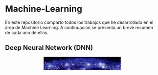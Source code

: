 # Machine-Learning

En este repositorio comparto todos los trabajos que he desarrollado en el área de Machine Learning. A continuación se presenta un breve resumen de cada uno de ellos.

## Deep Neural Network (DNN)

<img src="Media/dnn.jpg" width="50%" style="display: block; margin: auto;" />
